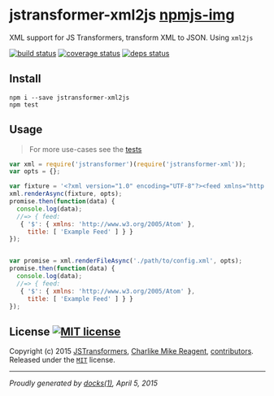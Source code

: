 # jstransformer-xml2js [npmjs-img][npmjs-url]

XML support for JS Transformers, transform XML to JSON. Using `xml2js`

[![build status][travis-img]][travis-url] [![coverage status][coveralls-img]][coveralls-url] [![deps status][daviddm-img]][daviddm-url]

## Install
```
npm i --save jstransformer-xml2js
npm test
```


## Usage
> For more use-cases see the [tests](./test/index.js)

```js
var xml = require('jstransformer')(require('jstransformer-xml'));
var opts = {};

var fixture = '<?xml version="1.0" encoding="UTF-8"?><feed xmlns="http://www.w3.org/2005/Atom"><title>Example Feed</title></feed>';
xml.renderAsync(fixture, opts);
promise.then(function(data) {
  console.log(data);
  //=> { feed: 
   { '$': { xmlns: 'http://www.w3.org/2005/Atom' },
     title: [ 'Example Feed' ] } }
});


var promise = xml.renderFileAsync('./path/to/config.xml', opts);
promise.then(function(data) {
  console.log(data);
  //=> { feed: 
   { '$': { xmlns: 'http://www.w3.org/2005/Atom' },
     title: [ 'Example Feed' ] } }
});

```

## License [![MIT license][license-img]][license-url]
Copyright (c) 2015 [JSTransformers][jstransformers-url], [Charlike Mike Reagent][contrib-more], [contributors][contrib-graf].  
Released under the [`MIT`][license-url] license.


[npmjs-url]: http://npm.im/jstransformer-xml2js
[npmjs-img]: https://img.shields.io/npm/v/jstransformer-xml2js.svg?style=flat&label=jstransformer-xml2js

[coveralls-url]: https://coveralls.io/r/tunnckoCore/jstransformer-xml2js?branch=master
[coveralls-img]: https://img.shields.io/coveralls/tunnckoCore/jstransformer-xml2js.svg?style=flat

[license-url]: https://github.com/tunnckoCore/jstransformer-xml2js/blob/master/license.md
[license-img]: https://img.shields.io/badge/license-MIT-blue.svg?style=flat

[travis-url]: https://travis-ci.org/tunnckoCore/jstransformer-xml2js
[travis-img]: https://img.shields.io/travis/tunnckoCore/jstransformer-xml2js.svg?style=flat

[daviddm-url]: https://david-dm.org/tunnckoCore/jstransformer-xml2js
[daviddm-img]: https://img.shields.io/david/tunnckoCore/jstransformer-xml2js.svg?style=flat

[author-gratipay]: https://gratipay.com/tunnckoCore
[author-twitter]: https://twitter.com/tunnckoCore
[author-github]: https://github.com/tunnckoCore
[author-npmjs]: https://npmjs.org/~tunnckocore

[contrib-more]: http://j.mp/1stW47C
[contrib-graf]: https://github.com/tunnckoCore/jstransformer-xml2js/graphs/contributors
[jstransformers-url]: https://github.com/jstransformers

***

_Proudly generated by [docks(1)](https://github.com/tunnckoCore), April 5, 2015_